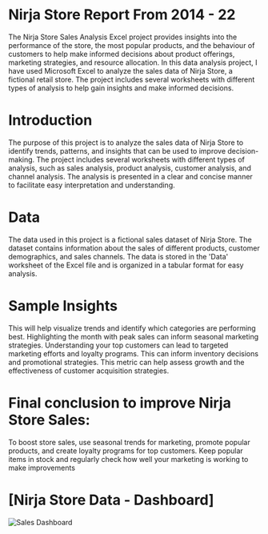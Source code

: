 # Nirja Store Report From 2014 - 22

The Nirja Store Sales Analysis Excel project provides insights into the performance of the store, the most popular products, and the behaviour of customers to help make informed decisions about product offerings, marketing strategies, and resource allocation.
In this data analysis project, I have used Microsoft Excel to analyze the sales data of Nirja Store, a fictional retail store. The project includes several worksheets with different types of analysis to help gain insights and make informed decisions.

# Introduction

The purpose of this project is to analyze the sales data of Nirja Store to identify trends, patterns, and insights that can be used to improve decision-making. The project includes several worksheets with different types of analysis, such as sales analysis, product analysis, customer analysis, and channel analysis. The analysis is presented in a clear and concise manner to facilitate easy interpretation and understanding.

# Data
The data used in this project is a fictional sales dataset of Nirja Store. The dataset contains information about the sales of different products, customer demographics, and sales channels. The data is stored in the 'Data' worksheet of the Excel file and is organized in a tabular format for easy analysis.

# Sample Insights
This will help visualize trends and identify which categories are performing best.
Highlighting the month with peak sales can inform seasonal marketing strategies.
Understanding your top customers can lead to targeted marketing efforts and loyalty programs.
This can inform inventory decisions and promotional strategies.
This metric can help assess growth and the effectiveness of customer acquisition strategies.

# Final conclusion to improve Nirja Store Sales:
To boost store sales, use seasonal trends for marketing, promote popular products, and create loyalty programs for top customers. Keep popular items in stock and regularly check how well your marketing is working to make improvements

# [Nirja Store Data - Dashboard]
![Sales Dashboard](https://github.com/user-attachments/assets/d2f2324d-489f-4729-9c50-3ba4aca00af2)


